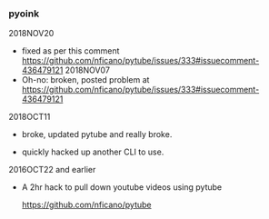 ### pyoink
2018NOV20
* fixed as per this comment <https://github.com/nficano/pytube/issues/333#issuecomment-436479121>
2018NOV07
* Oh-no: broken, posted problem at <https://github.com/nficano/pytube/issues/333#issuecomment-436479121>

2018OCT11
* broke, updated pytube and really broke.
- quickly hacked up another CLI to use.


2016OCT22 and earlier

* A 2hr hack to pull down youtube videos using pytube

    <https://github.com/nficano/pytube>
